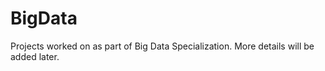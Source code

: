 # BigData

Projects worked on as part of Big Data Specialization. More details will be added later.

